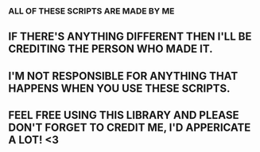 ### ALL OF THESE SCRIPTS ARE MADE BY ME
## IF THERE'S ANYTHING DIFFERENT THEN I'LL BE CREDITING THE PERSON WHO MADE IT.

## I'M NOT RESPONSIBLE FOR ANYTHING THAT HAPPENS WHEN YOU USE THESE SCRIPTS.
## FEEL FREE USING THIS LIBRARY AND PLEASE DON'T FORGET TO CREDIT ME, I'D APPERICATE A LOT! <3